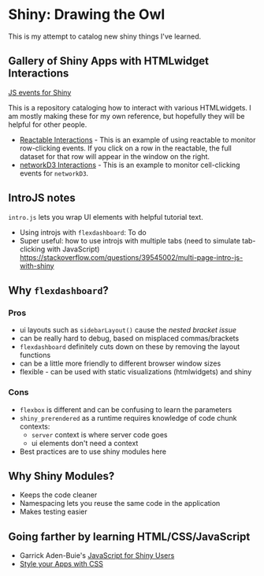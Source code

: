 # Shiny: Drawing the Owl

This is my attempt to catalog new shiny things I've learned.

## Gallery of Shiny Apps with HTMLwidget Interactions

[JS events for Shiny](https://shiny.rstudio.com/articles/js-events.html)

This is a repository cataloging how to interact with various HTMLwidgets. I am mostly making these for my own reference, but hopefully they will be helpful for other people.

- [Reactable Interactions](reactable_interaction/index.Rmd) - This is an example of using reactable to monitor row-clicking events. If you click on a row in the reactable, the full dataset for that row will appear in the window on the right.
- [networkD3 Interactions](networkD3_interaction/index.Rmd) - This is an example to monitor cell-clicking events for `networkD3`.


## IntroJS notes

`intro.js` lets you wrap UI elements with helpful tutorial text. 

- Using introjs with `flexdashboard`: To do 
- Super useful: how to use introjs with multiple tabs (need to simulate tab-clicking with JavaScript) https://stackoverflow.com/questions/39545002/multi-page-intro-js-with-shiny

## Why `flexdashboard`? 

### Pros

- ui layouts such as `sidebarLayout()` cause the *nested bracket issue*
- can be really hard to debug, based on misplaced commas/brackets
- `flexdashboard` definitely cuts down on these by removing the layout functions
- can be a little more friendly to different browser window sizes
- flexible - can be used with static visualizations (htmlwidgets) and shiny

### Cons

- `flexbox` is different and can be confusing to learn the parameters
- `shiny_prerendered` as a runtime requires knowledge of code chunk contexts:
  - `server` context is where server code goes
  - ui elements don't need a context
 - Best practices are to use shiny modules here
  
## Why Shiny Modules?

- Keeps the code cleaner
- Namespacing lets you reuse the same code in the application
- Makes testing easier

## Going farther by learning HTML/CSS/JavaScript

- Garrick Aden-Buie's [JavaScript for Shiny Users](https://js4shiny.com)
- [Style your Apps with CSS](https://shiny.rstudio.com/articles/css.html)
